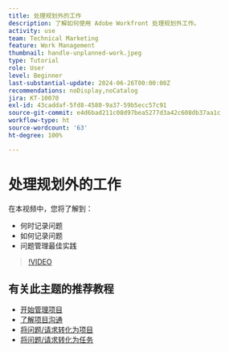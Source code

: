 ```yaml
---
title: 处理规划外的工作
description: 了解如何使用 Adobe Workfront 处理规划外工作。
activity: use
team: Technical Marketing
feature: Work Management
thumbnail: handle-unplanned-work.jpeg
type: Tutorial
role: User
level: Beginner
last-substantial-update: 2024-06-26T00:00:00Z
recommendations: noDisplay,noCatalog
jira: KT-10070
exl-id: 43caddaf-5fd8-4580-9a37-59b5ecc57c91
source-git-commit: e4d6bad211c08d97bea5277d3a42c608db37aa1c
workflow-type: ht
source-wordcount: '63'
ht-degree: 100%

---
```


# 处理规划外的工作

在本视频中，您将了解到：

* 何时记录问题
* 如何记录问题
* 问题管理最佳实践

>[!VIDEO](https://video.tv.adobe.com/v/3419488/?quality=12&learn=on)

## 有关此主题的推荐教程

* [开始管理项目](/help/manage-work/projects/getting-started-manage-a-project.md)
* [了解项目沟通](/help/manage-work/projects/understand-project-communication.md)
* [将问题/请求转化为项目](/help/manage-work/issues-requests/create-a-project-from-a-request.md)
* [将问题/请求转化为任务](/help/manage-work/issues-requests/convert-issues-to-other-work-items.md)

